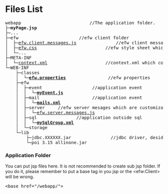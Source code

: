 <H1>Files List</H1>

<pre>
webapp							//The application folder. 
├─<b>myPage.jsp</b>
├─...
├─efw						//efw client folder
│  ├─<a href="../../release%20with%20sample/web%20application/efw/efw.client.messages.js">efw.client.messages.js</a>			&nbsp;&nbsp;&nbsp;//efw client messages which are customizable
│  ├─<a href="../../release%20with%20sample/web%20application/efw/efw.css">efw.css</a>							//efw style sheet which is customizable
│  └─...
├─META-INF
│  └─<a href="../../release%20with%20sample/web%20application/META-INF/context.xml">context.xml</a>						&nbsp;//context.xml which contains the db resource define and the mail resource define.
└─WEB-INF
    ├─classes
    │  └─<b><a href="properties_file.md">efw.properties</a></b>				&nbsp;&nbsp;&nbsp;//efw properties
    ├─efw
    │  ├─event					&nbsp;//application event
    │  │  └─<b><a href="api_event.md">myEvent.js</a></b>
    │  ├─mail					&nbsp;//application event
    │  │  └─<b><a href="file_list/myEvent.js.md">mails.xml</a></b>
    │  ├─server		//efw server mesages which are customizable
    │  │  └─<a href="../../release%20with%20sample/web%20application/WEB-INF/efw/server/efw.server.messages.js">efw.server.messages.js</a>
    │  ├─sql			&nbsp;&nbsp;&nbsp;//application outside sql
    │  │  └─<b><a href="file_list/mySqlGroup.xml.md">mySqlGroup.xml</a></b>
    │  └─storage
    └─lib
        ├─jdbc.XXXXXX.jar				//jdbc driver, desided by the type and version of the DB which will be connected
        └─poi_3.15_allinone.jar
</pre>

<h3>Application Folder</h3>
You can put jsp files here. It is not recommended to create sub jsp folder. If you do it, please remember to put a base tag in you jsp or the &lt;efw:Client> will be wrong.
<pre>
&lt;base href="/webapp/">
</pre>